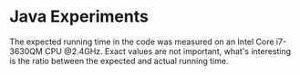 # Java Experiments
The expected running time in the code was measured on an Intel Core i7-3630QM CPU @2.4GHz.
Exact values are not important, what's interesting is the ratio between the expected and actual running time.
